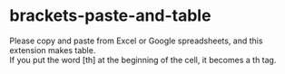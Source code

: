 # brackets-paste-and-table
Please copy and paste from Excel or Google spreadsheets, and this extension makes table.  
If you put the word [th] at the beginning of the cell, it becomes a th tag.
